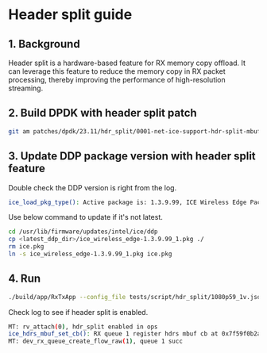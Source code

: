 # Header split guide

## 1. Background

Header split is a hardware-based feature for RX memory copy offload. It can leverage this feature to reduce the memory copy in RX packet processing, thereby improving the performance of high-resolution streaming.

## 2. Build DPDK with header split patch

```bash
git am patches/dpdk/23.11/hdr_split/0001-net-ice-support-hdr-split-mbuf-callback.patch
```

## 3. Update DDP package version with header split feature

Double check the DDP version is right from the log.

```bash
ice_load_pkg_type(): Active package is: 1.3.9.99, ICE Wireless Edge Package (double VLAN mode)
```

Use below command to update if it's not latest.

```bash
cd /usr/lib/firmware/updates/intel/ice/ddp
cp <latest_ddp_dir>/ice_wireless_edge-1.3.9.99_1.pkg ./
rm ice.pkg
ln -s ice_wireless_edge-1.3.9.99_1.pkg ice.pkg
```

## 4. Run

```bash
./build/app/RxTxApp --config_file tests/script/hdr_split/1080p59_1v.json --hdr_split
```

Check log to see if header split is enabled.

```bash
MT: rv_attach(0), hdr_split enabled in ops
ice_hdrs_mbuf_set_cb(): RX queue 1 register hdrs mbuf cb at 0x7f59f0b2a310
MT: dev_rx_queue_create_flow_raw(1), queue 1 succ
```
